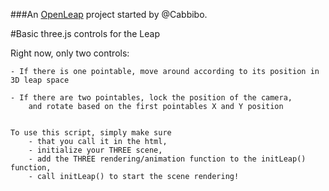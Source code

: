 ###An <a href="openleap.org">OpenLeap</a> project started by @Cabbibo.

#Basic three.js controls for the Leap

Right now, only two controls:
	
	- If there is one pointable, move around according to its position in 3D leap space
	
	- If there are two pointables, lock the position of the camera,
		and rotate based on the first pointables X and Y position
		
		
	To use this script, simply make sure 
		- that you call it in the html, 
		- initialize your THREE scene,
		- add the THREE rendering/animation function to the initLeap() function, 
		- call initLeap() to start the scene rendering!
